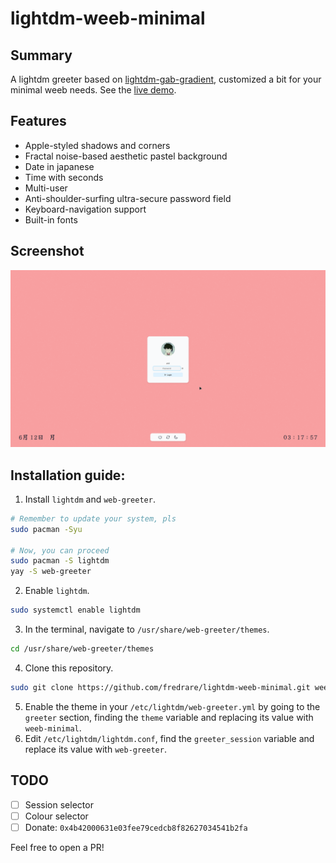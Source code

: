 # lightdm-weeb-minimal
## Summary
A lightdm greeter based on [lightdm-gab-gradient](https://github.com/GabrielTenma/lightdm-gab-gradient), customized a bit for your minimal weeb needs. See the [live demo](https://fredrare.github.io/lightdm-weeb-minimal).

## Features
- Apple-styled shadows and corners
- Fractal noise-based aesthetic pastel background
- Date in japanese
- Time with seconds
- Multi-user
- Anti-shoulder-surfing ultra-secure password field
- Keyboard-navigation support
- Built-in fonts

## Screenshot
![Screenshot](static/img/demo.png "Demo screenshot")

## Installation guide:
1. Install  `lightdm` and `web-greeter`.
```sh
# Remember to update your system, pls
sudo pacman -Syu

# Now, you can proceed
sudo pacman -S lightdm
yay -S web-greeter
```
2. Enable `lightdm`.
```sh
sudo systemctl enable lightdm
```
3. In the terminal, navigate to `/usr/share/web-greeter/themes`.
```sh
cd /usr/share/web-greeter/themes
```
4. Clone this repository.
```sh
sudo git clone https://github.com/fredrare/lightdm-weeb-minimal.git weeb-minimal
```
5. Enable the theme in your `/etc/lightdm/web-greeter.yml` by going to the `greeter` section, finding the `theme` variable and replacing its value with `weeb-minimal`.
6. Edit `/etc/lightdm/lightdm.conf`, find the `greeter_session` variable and replace its value with `web-greeter`.

## TODO
- [ ] Session selector
- [ ] Colour selector
- [ ] Donate: `0x4b42000631e03fee79cedcb8f82627034541b2fa`

Feel free to open a PR!